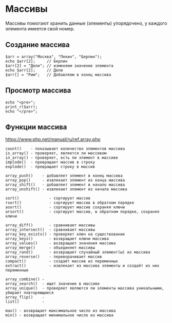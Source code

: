 # Массивы
Массивы помогают хранить данные (элементы) упорядочено, у каждого элемента имеется свой номер.

## Создание массива

    $arr = array("Москва", "Пекин", "Берлин");
    echo $arr[2];     // Берлин
    $arr[2] = "Дели"; // изменяем значение элемента
    echo $arr[2];     // Дели
    $arr[] = "Рим";   // Добавляем в конец массива

## Просмотр массива

    echo "<pre>";
    print_r($arr);
    echo "</pre>";

## Функции массива
https://www.php.net/manual/ru/ref.array.php

    count()    - показывает количество элементов массива
    is_array() - проверяет, является ли массивом
    in_array() - проверяет, есть ли элемент в массиве
    implode()  - превращает массив в строку
    explode()  - превращает строку в массив

    array_push()    - добавляет элемент в конец массива
    array_pop()     - извлекает элемент из конца массива
    array_shift()   - добавляет элемент в начало массива
    array_unshift() - извлекает элемент из начала массива

    sort()             - сортирует массив
    rsort()            - сортирует массив в обратном порядке
    asort()            - сортирует массив сохраняя ключи
    arsort()           - сортирует массив, в обратном порядке, сохраняя ключи

    array_diff()       - сравнивает массивы
    array_intersect()  - сравнивает массивы
    array_key_exists() - проверяет ключ на существование
    array_keys()       - возвращает ключи массива
    array_values()     - возвращает значения массива
    array_merge()      - объединяет массивы
    array_rand()       - возвращает случайный элемент(ы) из массива
    array_reverse()    - переворачивает массив
    compact()          - создаёт массив из переменных
    extract()          - извлекает из массива элементы и создаёт из них переменные

    array_combine() -
    array_search()  - ищет значение в массиве
    array_unique()  - проверяет являются ли элементы массива уникальными, убирает повторяющиеся
    array_flip()    -
    list()          -

    max() - возвращает максимальное число из массива
    min() - возвращает минимальное число из массива
